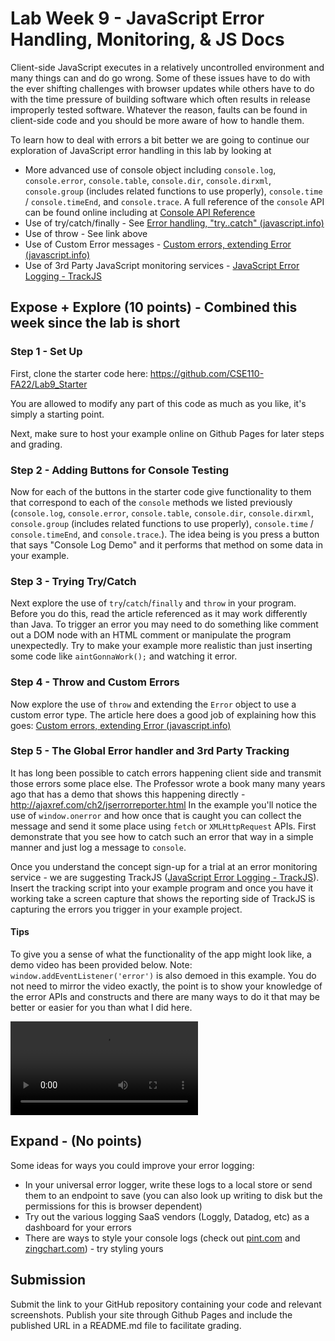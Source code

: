 # Lab Week 9 - JavaScript Error Handling, Monitoring, & JS Docs

Client-side JavaScript executes in a relatively uncontrolled environment and many things can and do go wrong.  Some of these issues have to do with the ever shifting challenges with browser updates while others have to do with the time pressure of building software which often results in release improperly tested software.  Whatever the reason, faults can be found in client-side code and you should be more aware of how to handle them.  

To learn how to deal with errors a bit better we are going to continue our exploration of JavaScript error handling in this lab by looking at

* More advanced use of console object including `console.log`, `console.error`, `console.table`, `console.dir`, `console.dirxml`, `console.group` (includes related functions to use properly), `console.time` / `console.timeEnd`,  and `console.trace`.  A full reference of the `console` API  can be found online including at [Console API Reference](https://developer.chrome.com/docs/devtools/)
* Use of try/catch/finally - See [Error handling, "try..catch" (javascript.info)](https://javascript.info/try-catch)
* Use of throw - See link above
* Use of Custom Error messages - [Custom errors, extending Error (javascript.info)](https://javascript.info/custom-errors)
* Use of 3rd Party JavaScript monitoring services - [JavaScript Error Logging - TrackJS](https://trackjs.com/)
 
## Expose + Explore (10 points) - Combined this week since the lab is short
 

### Step 1 - Set Up

First, clone the starter code here: https://github.com/CSE110-FA22/Lab9_Starter

You are allowed to modify any part of this code as much as you like, it's simply a starting point.

Next, make sure to host your example online on Github Pages for later steps and grading.

### Step 2 - Adding Buttons for Console Testing

Now for each of the buttons in the starter code give functionality to them that correspond to each of the `console` methods we listed previously (`console.log`, `console.error`, `console.table`, `console.dir`, `console.dirxml`, `console.group` (includes related functions to use properly), `console.time` / `console.timeEnd`,  and `console.trace`.).   The idea being is you press a button that says "Console Log Demo" and it performs that method on some data in your example.

### Step 3 - Trying Try/Catch

Next explore the use of `try`/`catch`/`finally` and `throw` in your program.  Before you do this, read the article referenced as it may work differently than Java.  To trigger an error you may need to do something like comment out a DOM node with an HTML comment or manipulate the program unexpectedly.  Try to make your example more realistic than just inserting some code like `aintGonnaWork();` and watching it error.

### Step 4 - Throw and Custom Errors

Now explore the use of `throw` and extending the `Error` object to use a custom error type.  The article here does a good job of explaining how this goes: [Custom errors, extending Error (javascript.info)](https://javascript.info/custom-errors)

### Step 5 - The Global Error handler and 3rd Party Tracking

It has long been possible to catch errors happening client side and transmit those errors some place else.  The Professor wrote a book many many years ago that has a demo that shows this happening directly -  http://ajaxref.com/ch2/jserrorreporter.html In the example you'll notice the use of `window.onerror` and how once that is caught you can collect the message and send it some place using `fetch` or `XMLHttpRequest` APIs.  First demonstrate that you see how to catch such an error that way in a simple manner and just log a message to `console`.

Once you understand the concept sign-up for a trial at an error monitoring service - we are suggesting TrackJS ([JavaScript Error Logging - TrackJS](https://trackjs.com/)).  Insert the tracking script into your example program and once you have it working take a screen capture that shows the reporting side of TrackJS is capturing the errors you trigger in your example project.


#### Tips

To give you a sense of what the functionality of the app might look like, a demo video has been provided below. Note: `window.addEventListener('error')` is also demoed in this example.  You do not need to mirror the video exactly, the point is to show your knowledge of the error APIs and constructs and there are many ways to do it that may be better or easier for you than what I did here.

![](./Image/t-T2GXjA96RXUaohZ4YJM2QGRcVaJPBDa.mp4)

## Expand - (No points)

Some ideas for ways you could improve your error logging:

* In your universal error logger, write these logs to a local store or send them to an endpoint to save (you can also look up writing to disk but the permissions for this is browser dependent)
* Try out the various logging SaaS vendors (Loggly, Datadog, etc) as a dashboard for your errors
* There are ways to style your console logs (check out [pint.com](https://www.pint.com/) and [zingchart.com](https://www.zingchart.com/)) - try styling yours

## Submission

Submit the link to your GitHub repository containing your code and relevant screenshots. Publish your site through Github Pages and include the published URL in a README.md file to facilitate grading.